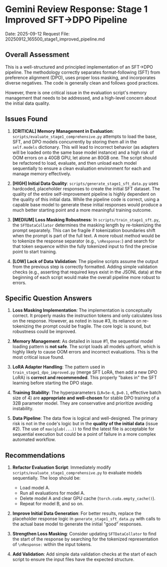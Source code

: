 # Gemini Review Response: Stage 1 Improved SFT→DPO Pipeline
Date: 2025-09-12
Request File: 20250912_165500_stage1_improved_pipeline.md

## Overall Assessment
This is a well-structured and principled implementation of an SFT→DPO pipeline. The methodology correctly separates format-following (SFT) from preference alignment (DPO), uses proper loss masking, and incorporates diverse negatives. The code is generally clean and follows good practices.

However, there is one critical issue in the evaluation script's memory management that needs to be addressed, and a high-level concern about the initial data quality.

## Issues Found
1.  **[CRITICAL] Memory Management in Evaluation**: `scripts/evaluate_stage1_comprehensive.py` attempts to load the base, SFT, and DPO models concurrently by storing them all in the `self.models` dictionary. This will lead to incorrect behavior (as adapters will be loaded onto the same base model instance) and a high risk of OOM errors on a 40GB GPU, let alone an 80GB one. The script should be refactored to load, evaluate, and then unload each model sequentially to ensure a clean evaluation environment for each and manage memory effectively.

2.  **[HIGH] Initial Data Quality**: `scripts/generate_stage1_sft_data.py` uses hardcoded, placeholder responses to create the initial SFT dataset. The quality of the entire self-improvement pipeline is highly dependent on the quality of this initial data. While the pipeline code is correct, using a capable base model to generate these initial responses would produce a much better starting point and a more meaningful training outcome.

3.  **[MEDIUM] Loss Masking Robustness**: In `scripts/train_stage1_sft.py`, the `SFTDataCollator` determines the masking length by re-tokenizing the prompt separately. This can be fragile if tokenization boundaries shift when the prompt is part of the full text. A more robust method would be to tokenize the response separator (e.g., `\nResponse:`) and search for that token sequence within the fully tokenized input to find the precise point to start training.

4.  **[LOW] Lack of Data Validation**: The pipeline scripts assume the output from the previous step is correctly formatted. Adding simple validation checks (e.g., asserting that required keys exist in the JSONL data) at the beginning of each script would make the overall pipeline more robust to errors.

## Specific Question Answers

1.  **Loss Masking Implementation**: The implementation is conceptually correct. It properly masks the instruction tokens and only calculates loss on the response. However, as noted in issue #3, its reliance on re-tokenizing the prompt could be fragile. The core logic is sound, but robustness could be improved.

2.  **Memory Management**: As detailed in issue #1, the sequential model loading pattern is **not safe**. The script loads all models upfront, which is highly likely to cause OOM errors and incorrect evaluations. This is the most critical issue found.

3.  **LoRA Adapter Handling**: The pattern used in `train_stage1_dpo_improved.py` (merge SFT LoRA, then add a new DPO LoRA) is **correct and recommended**. This properly "bakes in" the SFT learning before starting the DPO stage.

4.  **Training Stability**: The hyperparameters (`LR=5e-6`, `β=0.1`, effective batch size of 4) are **appropriate and well-chosen** for stable DPO training of a 32B parameter model. They are conservative and prioritize avoiding instability.

5.  **Data Pipeline**: The data flow is logical and well-designed. The primary risk is not in the code's logic but in the **quality of the initial data** (issue #2). The use of `max(glob(...))` to find the latest file is acceptable for sequential execution but could be a point of failure in a more complex automated workflow.

## Recommendations
1.  **Refactor Evaluation Script**: Immediately modify `scripts/evaluate_stage1_comprehensive.py` to evaluate models sequentially. The loop should be:
    - Load model A.
    - Run all evaluations for model A.
    - Delete model A and clear GPU cache (`torch.cuda.empty_cache()`).
    - Repeat for model B, and so on.

2.  **Improve Initial Data Generation**: For better results, replace the placeholder response logic in `generate_stage1_sft_data.py` with calls to the actual base model to generate the initial "good" responses.

3.  **Strengthen Loss Masking**: Consider updating `SFTDataCollator` to find the start of the response by searching for the tokenized representation of `\nResponse:` within the input tokens.

4.  **Add Validation**: Add simple data validation checks at the start of each script to ensure the input files have the expected structure.
